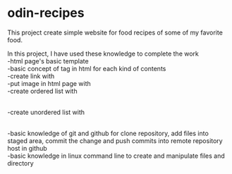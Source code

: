 # odin-recipes

This project create simple website for food recipes of some of my favorite food. 

In this project, I have used these knowledge to complete the work<br/>
-html page's basic template <br/>
-basic concept of tag in html for each kind of contents<br/>
-create link with <a></a> <br/>
-put image in html page with <img> <br/>
-create ordered list with <ol></ol> <br/>
-create unordered list with <ul></ul> <br/>
-basic knowledge of git and github for clone repository, add files into staged area, commit the change and push commits into remote repository host in github <br/>
-basic knowledge in linux command line to create and manipulate files and directory 